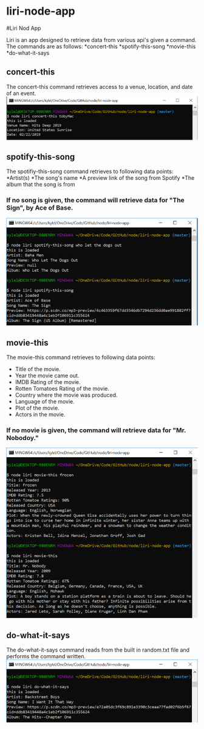 # liri-node-app

#Liri Nod App

Liri is an app designed to retrieve data from various api's given a command. 
The commands are as follows:
*concert-this
*spotify-this-song
*movie-this
*do-what-it-says

## concert-this
The concert-this command retrieves access to a venue, location, and date of an event. 
![concer-this-snapshot](/pics/concert-this.png)


## spotify-this-song
The spotifiy-this-song command retrieves to following data points:
*Artist(s)
*The song's name
*A preview link of the song from Spotify
*The album that the song is from
   
   ### If no song is given, the command will retrieve data for "The Sign", by Ace of Base.
 
![spotify-this-song](/pics/spotify-this-song.png)


## movie-this
The movie-this command retrieves to following data points:
   * Title of the movie.
   * Year the movie came out.
   * IMDB Rating of the movie.
   * Rotten Tomatoes Rating of the movie.
   * Country where the movie was produced.
   * Language of the movie.
   * Plot of the movie.
   * Actors in the movie.

   
   ### If no movie is given, the command will retrieve data for "Mr. Nobodoy."
 
![movie-this](/pics/movie-this.png)



## do-what-it-says
The do-what-it-says command reads from the built in random.txt file and performs the command written.
![do-what-it-says](/pics/do-what-it-says.png)
